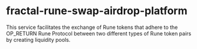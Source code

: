 # fractal-rune-swap-airdrop-platform
This service facilitates the exchange of Rune tokens that adhere to the OP_RETURN Rune Protocol between two different types of Rune token pairs by creating liquidity pools.  
